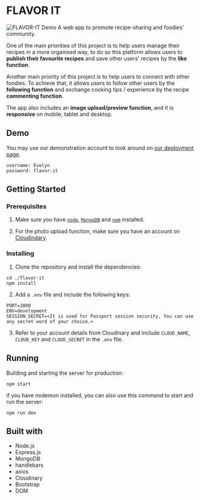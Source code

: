 # FLAVOR IT

![FLAVOR-IT Demo](/public/images/readme-img.png?raw=true "FLAVOR-IT Demo")
A web app to promote recipe-sharing and foodies’ community.

One of the main priorities of this project is to help users manage their recipes in a more organised way, to do so this platform allows users to **publish their favourite recipes** and save other users' recipes by the **like function**.

Another main priority of this project is to help users to connect with other foodies. To achieve that, it allows users to follow other users by the **following function** and exchange cooking tips / experience by the recipe **commenting function**.

The app also includes an **image upload/preview function**, and it is **responsive** on mobile, tablet and desktop.

## Demo

You may use our demonstration account to look around on [our deployment page](https://flavor-it.herokuapp.com/).

```
username: Evelyn
password: flavor-it
```

## Getting Started

### Prerequisites

1. Make sure you have [`node`](https://nodejs.org/), [`MongoDB`](https://www.mongodb.com/) and [`npm`](https://www.npmjs.com/get-npm) installed.

2. For the photo upload function, make sure you have an account on [Cloudindary](https://cloudinary.com/).

### Installing

1. Clone the repository and install the dependencies:

```
cd ./flavor-it
npm install
```

2. Add a `.env` file and include the following keys:

```
PORT=3000
ENV=development
SESSION_SECRET=<It is used for Passport session security, You can use any secret word of your choice.>
```

3. Refer to your account details from Cloudinary and include `CLOUD_NAME`, `CLOUD_KEY` and `CLOUD_SECRET` in the `.env` file.

## Running

Building and starting the server for production:

```
npm start
```

if you have nodemon installed, you can also use this command to start and run the server:

```
npm run dev
```

## Built with

- Node.js
- Express.js
- MongoDB
- handlebars
- axios
- Cloudinary
- Bootstrap
- DOM
